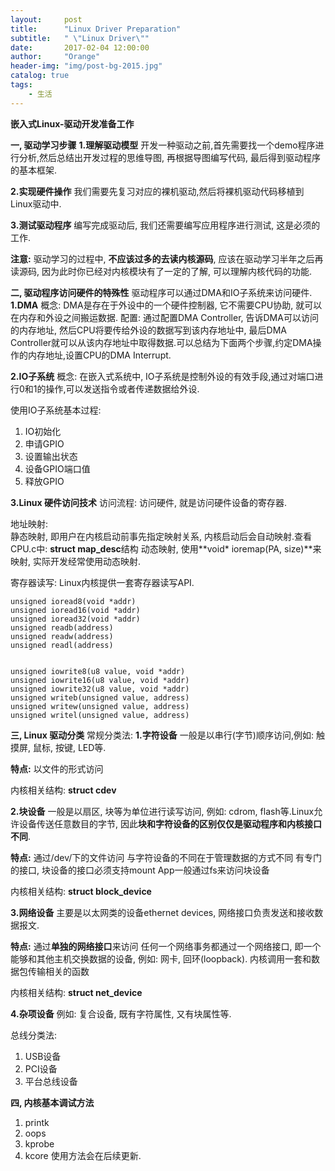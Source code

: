```yaml
---
layout:     post
title:      "Linux Driver Preparation"
subtitle:   " \"Linux Driver\""
date:       2017-02-04 12:00:00
author:     "Orange"
header-img: "img/post-bg-2015.jpg"
catalog: true
tags:
    - 生活
---
```


﻿**嵌入式Linux-驱动开发准备工作**

**一, 驱动学习步骤**
**1.理解驱动模型**
    开发一种驱动之前,首先需要找一个demo程序进行分析,然后总结出开发过程的思维导图, 再根据导图编写代码, 最后得到驱动程序的基本框架.

**2.实现硬件操作**
    我们需要先复习对应的裸机驱动,然后将裸机驱动代码移植到Linux驱动中.

**3.测试驱动程序**
    编写完成驱动后, 我们还需要编写应用程序进行测试, 这是必须的工作.
    
**注意:** 驱动学习的过程中, **不应该过多的去读内核源码**, 应该在驱动学习半年之后再读源码,
因为此时你已经对内核模块有了一定的了解, 可以理解内核代码的功能.
    
    
**二, 驱动程序访问硬件的特殊性**
驱动程序可以通过DMA和IO子系统来访问硬件.
**1.DMA**
概念: DMA是存在于外设中的一个硬件控制器, 它不需要CPU协助, 就可以在内存和外设之间搬运数据.
配置: 通过配置DMA Controller, 告诉DMA可以访问的内存地址, 然后CPU将要传给外设的数据写到该内存地址中, 最后DMA Controller就可以从该内存地址中取得数据.可以总结为下面两个步骤,约定DMA操作的内存地址,设置CPU的DMA Interrupt.

**2.IO子系统**
概念: 在嵌入式系统中, IO子系统是控制外设的有效手段,通过对端口进行0和1的操作,可以发送指令或者传递数据给外设.

使用IO子系统基本过程: 
 1. IO初始化
 2. 申请GPIO
 3. 设置输出状态
 4. 设备GPIO端口值
 5. 释放GPIO

**3.Linux 硬件访问技术**
访问流程: 访问硬件, 就是访问硬件设备的寄存器.

地址映射:  
静态映射, 即用户在内核启动前事先指定映射关系, 内核启动后会自动映射.查看CPU.c中: **struct map_desc**结构
动态映射, 使用**void* ioremap(PA, size)**来映射, 实际开发经常使用动态映射.

寄存器读写: Linux内核提供一套寄存器读写API.

    unsigned ioread8(void *addr)
    unsigned ioread16(void *addr)
    unsigned ioread32(void *addr)
    unsigned readb(address)
    unsigned readw(address)
    unsigned readl(address)


    unsigned iowrite8(u8 value, void *addr)
    unsigned iowrite16(u8 value, void *addr)
    unsigned iowrite32(u8 value, void *addr)
    unsigned writeb(unsigned value, address)
    unsigned writew(unsigned value, address)
    unsigned writel(unsigned value, address)

 
**三, Linux 驱动分类**
常规分类法:
**1.字符设备**
一般是以串行(字节)顺序访问,例如: 触摸屏, 鼠标, 按键, LED等.

**特点:** 以文件的形式访问

内核相关结构: **struct cdev**

**2.块设备**
一般是以扇区, 块等为单位进行读写访问, 例如: cdrom, flash等.Linux允许设备传送任意数目的字节, 因此**块和字符设备的区别仅仅是驱动程序和内核接口不同**.

**特点:** 
通过/dev/下的文件访问
与字符设备的不同在于管理数据的方式不同
有专门的接口, 块设备的接口必须支持mount
App一般通过fs来访问块设备

内核相关结构: **struct block_device**

**3.网络设备**
主要是以太网类的设备ethernet devices, 网络接口负责发送和接收数据报文.

**特点:**
通过**单独的网络接口**来访问
任何一个网络事务都通过一个网络接口, 即一个能够和其他主机交换数据的设备, 例如: 网卡, 回环(loopback).
内核调用一套和数据包传输相关的函数

内核相关结构: **struct net_device**

**4.杂项设备**
例如: 复合设备, 既有字符属性, 又有块属性等.

总线分类法:
 1. USB设备
 2. PCI设备
 3. 平台总线设备

**四, 内核基本调试方法**
 1. printk
 2. oops
 3. kprobe
 4. kcore
 使用方法会在后续更新.
